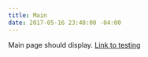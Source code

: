 ```yaml
---
title: Main
date: 2017-05-16 23:48:00 -04:00
---
```


Main page should display. [Link to testing](testing)